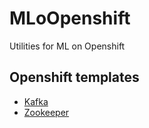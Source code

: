 # MLoOpenshift

Utilities for ML on Openshift

## Openshift templates

- [Kafka](kafka/kfk.yaml)
- [Zookeeper](zookeeper/zk.yaml)




